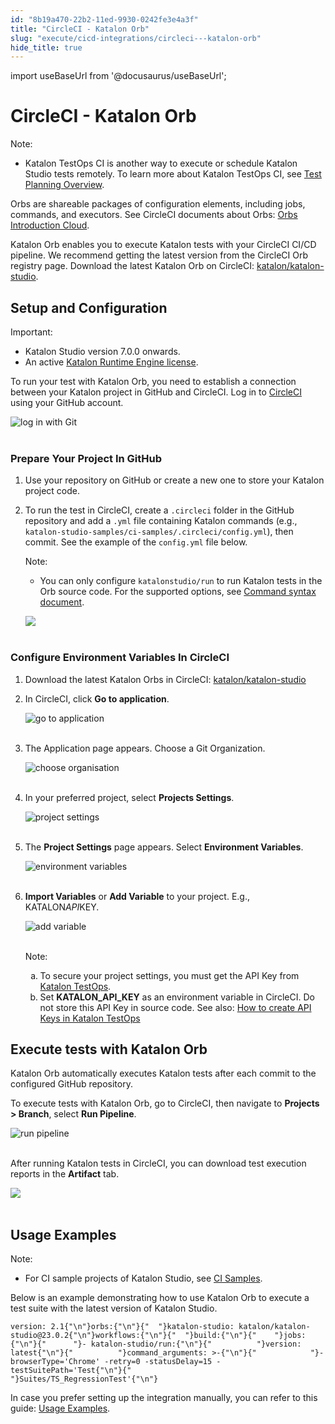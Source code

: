 ```yaml
---
id: "8b19a470-22b2-11ed-9930-0242fe3e4a3f"
title: "CircleCI - Katalon Orb"
slug: "execute/cicd-integrations/circleci---katalon-orb"
hide_title: true
---
```

import useBaseUrl from '@docusaurus/useBaseUrl';


# <a id="id" class="anchor_top_offset"/><a id="ariaid-title1" class="anchor_top_offset"/>CircleCI - Katalon Orb

<div xmlns="http://www.w3.org/1999/xhtml" className="note note note_note"><span className="note__title">Note:</span> 
  <ul className="ul"><li className="li"><p className="p">Katalon TestOps CI is another way to execute or schedule Katalon
        Studio tests remotely. To learn more about Katalon TestOps CI, see
        <a className="xref" href="/execute/schedule-test-execution/schedule-test-runs-in-testops">Test
          Planning Overview</a>.</p></li></ul>
</div>
<p xmlns="http://www.w3.org/1999/xhtml" className="p">Orbs are shareable packages of configuration elements, including   jobs, commands, and executors. See CircleCI documents about Orbs:   <a className="xref j-external-link" href="https://circleci.com/docs/2.0/orb-intro/" target="_blank">Orbs     Introduction Cloud</a>.</p> 
<p xmlns="http://www.w3.org/1999/xhtml" className="p">Katalon Orb enables you to execute Katalon tests with your   CircleCI CI/CD pipeline. We recommend getting the latest version   from the CircleCI Orb registry page. Download the latest Katalon   Orb on CircleCI: <a className="xref j-external-link" href="https://circleci.com/orbs/registry/orb/katalon/katalon-studio" target="_blank">katalon/katalon-studio</a>.</p> 

## <a id="id_1" class="anchor_top_offset"/>Setup and Configuration

<div xmlns="http://www.w3.org/1999/xhtml" className="note important note_important"><span className="note__title">Important:</span> 
  <ul className="ul"><li className="li">Katalon Studio version 7.0.0 onwards.</li><li className="li">An active <a className="xref" href="/execute/katalon-runtime-engine/katalon-runtime-engine-overview">Katalon
        Runtime Engine license</a>.</li></ul>
</div>
<p xmlns="http://www.w3.org/1999/xhtml" className="p">To run your test with Katalon Orb, you need to establish a   connection between your Katalon project in GitHub and CircleCI. Log   in to <a className="xref j-external-link" href="https://circleci.com/vcs-authorize/" target="_blank">CircleCI</a>   using your GitHub account.</p> 
<p xmlns="http://www.w3.org/1999/xhtml" className="p">   <img className="image" src={useBaseUrl("https://github.com/katalon-studio/docs-images/raw/master/katalon-studio/docs/circleci/log%20in%20with%20github.png")} alt="log in with Git" /><br /><br /> </p> 

### <a id="id_2" class="anchor_top_offset"/>Prepare Your Project In GitHub

<ol xmlns="http://www.w3.org/1999/xhtml" className="ol"><li className="li">Use your repository on GitHub or create a new one to store your     Katalon project code.</li><li className="li">     <p className="p">To run the test in CircleCI, create a <code className="ph codeph">.circleci</code>       folder in the GitHub repository and add a <code className="ph codeph">.yml</code> file       containing Katalon commands (e.g.,       <code className="ph codeph">katalon-studio-samples/ci-samples/.circleci/config.yml</code>),       then commit. See the example of the <code className="ph codeph">config.yml</code> file       below.</p>     <div className="note note note_note"><span className="note__title">Note:</span>        <ul className="ul"><li className="li"><p className="p">             You can only configure             <code className="ph codeph">katalonstudio/run</code> to run Katalon tests in the Orb             source code. For the supported options, see <a className="xref" href="/execute/katalon-runtime-engine/command-line-syntax-in-katalon-runtime-engine#id_1">Command               syntax document</a>.</p></li></ul>     </div>     <p className="p">       <img className="image" src={useBaseUrl("https://github.com/katalon-studio/docs-images/raw/master/katalon-studio/docs/integration-circleci/circleci4.png")} /><br /><br />     </p>   </li></ol> 

### <a id="id_3" class="anchor_top_offset"/>Configure Environment Variables In CircleCI

<ol xmlns="http://www.w3.org/1999/xhtml" className="ol"><li className="li">     <p className="p">Download the latest Katalon Orbs in CircleCI: <a className="xref j-external-link" href="https://circleci.com/orbs/registry/orb/katalon/katalon-studio" target="_blank">katalon/katalon-studio</a>     </p>   </li><li className="li">     <p className="p">In CircleCI, click <strong className="ph b">Go to application</strong>.</p>     <p className="p">       <img className="image" src={useBaseUrl("https://github.com/katalon-studio/docs-images/raw/master/katalon-studio/docs/circleci/go%20to%20application.png")} alt="go to application" /><br /><br />     </p>   </li><li className="li">     <p className="p">The Application page appears. Choose a Git Organization.</p>     <p className="p">       <img className="image" src={useBaseUrl("https://github.com/katalon-studio/docs-images/raw/master/katalon-studio/docs/circleci/choose%20organisation.png")} width={400} alt="choose organisation" /><br /><br />     </p>   </li><li className="li">     <p className="p">In your preferred project, select <strong className="ph b">Projects         Settings</strong>.</p>     <p className="p">       <img className="image" src={useBaseUrl("https://github.com/katalon-studio/docs-images/raw/master/katalon-studio/docs/circleci/Projects%20Settings.png")} alt="project settings" /><br /><br />     </p>   </li><li className="li">     <p className="p">The <strong className="ph b">Project Settings</strong> page appears. Select       <strong className="ph b">Environment Variables</strong>.</p>     <p className="p">       <img className="image" src={useBaseUrl("https://github.com/katalon-studio/docs-images/raw/master/katalon-studio/docs/circleci/environment%20variables.png")} alt="environment variables" /><br /><br />     </p>   </li><li className="li">     <p className="p">       <strong className="ph b">Import Variables</strong> or <strong className="ph b">Add         Variable</strong> to your project. E.g.,       KATALON<em className="ph i">API</em>KEY.</p>     <p className="p">       <img className="image" src={useBaseUrl("https://github.com/katalon-studio/docs-images/raw/master/katalon-studio/docs/circleci/Add%20Environment.png")} width={500} alt="add variable" /><br /><br />     </p>     <div className="note note note_note"><span className="note__title">Note:</span>        <ol className="ol" type="a"><li className="li">To secure your project settings, you must get the API Key from           <a className="xref j-external-link" href="https://testops.katalon.io/" target="_blank">Katalon TestOps</a>.</li><li className="li">Set <strong className="ph b">KATALON_API_KEY</strong> as an environment           variable in CircleCI. Do not store this API Key in source code. See           also: <a className="xref" href="/administer/settings/katalon-api-key-in-katalon-testops">How             to create API Keys in Katalon TestOps</a>         </li></ol>     </div>   </li></ol> 
    

## <a id="id_4" class="anchor_top_offset"/>Execute tests with Katalon Orb

    
      
<p xmlns="http://www.w3.org/1999/xhtml" className="p">Katalon Orb automatically executes Katalon tests after each   commit to the configured GitHub repository.</p> 
      
<p xmlns="http://www.w3.org/1999/xhtml" className="p">To execute tests with Katalon Orb, go to CircleCI, then navigate   to <strong className="ph b">Projects &gt; Branch</strong>, select <strong className="ph b">Run     Pipeline</strong>.</p> 
      
<p xmlns="http://www.w3.org/1999/xhtml" className="p">   <img className="image" src={useBaseUrl("https://github.com/katalon-studio/docs-images/raw/master/katalon-studio/docs/circleci/run%20pipeline.png")} alt="run pipeline" /><br /><br /> </p> 
      
<p xmlns="http://www.w3.org/1999/xhtml" className="p">After running Katalon tests in CircleCI, you can download test   execution reports in the <strong className="ph b">Artifact</strong> tab.</p> 
      
<p xmlns="http://www.w3.org/1999/xhtml" className="p">   <img className="image" src={useBaseUrl("https://github.com/katalon-studio/docs-images/raw/master/katalon-studio/docs/integration-circleci/circleci5.png")} /><br /><br /> </p> 
    
  

## <a id="id_5" class="anchor_top_offset"/>Usage Examples

<div xmlns="http://www.w3.org/1999/xhtml" className="note note note_note"><span className="note__title">Note:</span> 
  <ul className="ul"><li className="li"><p className="p">For CI sample projects of Katalon Studio, see <a className="xref j-external-link" href="https://github.com/katalon-studio-samples/ci-samples/" target="_blank">CI Samples</a>.</p></li></ul>
</div>
<p xmlns="http://www.w3.org/1999/xhtml" className="p">Below is an example demonstrating how to use Katalon Orb to execute a test suite with the latest version of Katalon Studio.</p> 
<pre xmlns="http://www.w3.org/1999/xhtml" className="pre codeblock"><code>version: 2.1{"\n"}orbs:{"\n"}{"  "}katalon-studio: katalon/katalon-studio@23.0.2{"\n"}workflows:{"\n"}{"  "}build:{"\n"}{"    "}jobs:{"\n"}{"      "}- katalon-studio/run:{"\n"}{"          "}version: latest{"\n"}{"          "}command_arguments: &gt;-{"\n"}{"            "}-browserType='Chrome' -retry=0 -statusDelay=15 -testSuitePath='Test{"\n"}{"            "}Suites/TS_RegressionTest'{"\n"}</code></pre> 
<p xmlns="http://www.w3.org/1999/xhtml" className="p">In case you prefer setting up the integration manually, you can refer to this guide: <a className="xref" href="#">Usage Examples</a>.</p> 
